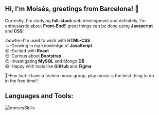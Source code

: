 ## Hi, I'm Moisés, greetings from Barcelona! :wave:

Currently, I'm studying **full-stack** web development and definitely, I'm enthusiastic about **Front-End**!! great things can be done using **Javascript** and **CSS**!

:bowtie:-I'm used to work with **HTML-CSS**<br>
:relaxed:-Growing in my knowledge of **JavaScript**<br>
:heart_eyes:-Excited with **React**<br>
:smirk:-Curious about **Bootstrap**<br>
:wink:-Investigating **MySQL** and Mongo **DB**<br>
:smile:-Happy with tools like **GitHub** and **Figma**<br>

:musical_keyboard:-Fun fact: I have a techno music group, play music is the best thing to do in the free time!!
<br>
## Languages and Tools:

<img src="https://raw.githubusercontent.com/moisesmena/moisesmena/master/moisesTools.png" alt="moisesSkills">
